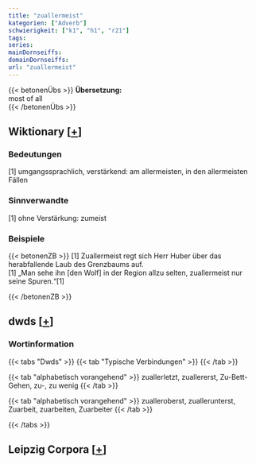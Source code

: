 ```yaml
---
title: "zuallermeist"
kategorien: ["Adverb"]
schwierigkeit: ["k1", "h1", "r21"]
tags:
series:
mainDornseiffs:
domainDornseiffs:
url: "zuallermeist"
---
```


{{< betonenÜbs >}}
**Übersetzung:**  
most of all  
{{< /betonenÜbs >}}

## Wiktionary [[+](https://de.wiktionary.org/wiki/zuallermeist)]

### Bedeutungen
[1] umgangssprachlich, verstärkend: am allermeisten, in den allermeisten Fällen  

### Sinnverwandte
[1] ohne Verstärkung: zumeist  

### Beispiele
{{< betonenZB >}}
[1] Zuallermeist regt sich Herr Huber über das herabfallende Laub des Grenzbaums auf.  
[1] „Man sehe ihn [den Wolf] in der Region allzu selten, zuallermeist nur seine Spuren.“[1]  

{{< /betonenZB >}}


## dwds [[+](https://www.dwds.de/wb/zuallermeist)]

### Wortinformation
{{< tabs "Dwds" >}}
{{< tab "Typische Verbindungen" >}}
{{< /tab >}}

{{< tab "alphabetisch vorangehend" >}}
zuallerletzt, zuallererst, Zu-Bett-Gehen, zu-, zu wenig
{{< /tab >}}

{{< tab "alphabetisch vorangehend" >}}
zualleroberst, zuallerunterst, Zuarbeit, zuarbeiten, Zuarbeiter
{{< /tab >}}

{{< /tabs >}}

## Leipzig Corpora [[+](https://corpora.uni-leipzig.de/en/res?word=zuallermeist&corpusId=deu_newscrawl-public_2018)]

